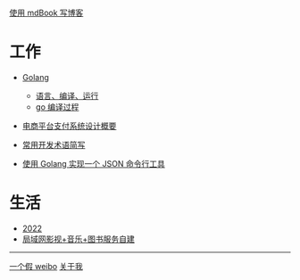 #

[使用 mdBook 写博客](./README.md)

# 工作

-   [Golang](./golang/README.md)

    -   [语言、编译、运行](./golang/00-lang-compile-execute.md)
    -   [go 编译过程]()
    <!-- -   [go 网络模块]() -->

-   [电商平台支付系统设计概要](./work/pay-system-of-ecommerce.md)
-   [常用开发术语简写](./work/some-abbr-words.md)
-   [使用 Golang 实现一个 JSON 命令行工具](./work/a-json-toys.md)

# 生活

-   [2022](./life/2022.md)
-   [局域网影视+音乐+图书服务自建](./life/entertainment-in-lan.md)

---

[一个假 weibo](./tweet.md)
[关于我](./about.md)
